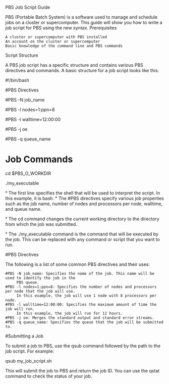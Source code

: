 PBS Job Script Guide

PBS (Portable Batch System) is a software used to manage and schedule jobs on a cluster or supercomputer. This guide will show you how to write a job script for PBS using the new syntax.
Prerequisites

    A cluster or supercomputer with PBS installed
    An account on the cluster or supercomputer
    Basic knowledge of the command line and PBS commands

Script Structure

A PBS job script has a specific structure and contains various PBS directives and commands. A basic structure for a job script looks like this:

#!/bin/bash

#PBS Directives

#PBS -N job_name

#PBS -l nodes=1:ppn=8

#PBS -l walltime=12:00:00

#PBS -j oe

#PBS -q queue_name

# Job Commands
cd $PBS_O_WORKDIR

./my_executable

° The first line specifies the shell that will be used to interpret the script. In this example, it is bash.
° The #PBS directives specify various job properties such as the job name, number of nodes and processors
  per node, walltime, and queue name.
  
° The cd command changes the current working directory to the directory from which the job was submitted.

° The ./my_executable command is the command that will be executed by the job. This can be replaced with 
  any command or script that you want to run.

#PBS Directives

The following is a list of some common PBS directives and their uses:

    #PBS -N job_name: Specifies the name of the job. This name will be used to identify the job in the 
         PBS queue.
    #PBS -l nodes=1:ppn=8: Specifies the number of nodes and processors per node that the job will use. 
         In this example, the job will use 1 node with 8 processors per node.
    #PBS -l walltime=12:00:00: Specifies the maximum amount of time the job will run.
         In this example, the job will run for 12 hours.
    #PBS -j oe: Merges the standard output and standard error streams.
    #PBS -q queue_name: Specifies the queue that the job will be submitted to.

#Submitting a Job

To submit a job to PBS, use the qsub command followed by the path to the job script. For example:

qsub my_job_script.sh

This will submit the job to PBS and return the job ID. You can use the qstat command to check the status 
of your job.
